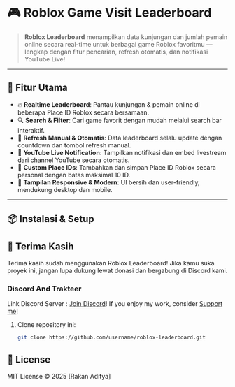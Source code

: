 # 🎮 Roblox Game Visit Leaderboard

> **Roblox Leaderboard** menampilkan data kunjungan dan jumlah pemain online secara real-time untuk berbagai game Roblox favoritmu — lengkap dengan fitur pencarian, refresh otomatis, dan notifikasi YouTube Live!

---

## 🚀 Fitur Utama

- 🔥 **Realtime Leaderboard**: Pantau kunjungan & pemain online di beberapa Place ID Roblox secara bersamaan.
- 🔍 **Search & Filter**: Cari game favorit dengan mudah melalui search bar interaktif.
- 🔄 **Refresh Manual & Otomatis**: Data leaderboard selalu update dengan countdown dan tombol refresh manual.
- 🎥 **YouTube Live Notification**: Tampilkan notifikasi dan embed livestream dari channel YouTube secara otomatis.
- 💾 **Custom Place IDs**: Tambahkan dan simpan Place ID Roblox secara personal dengan batas maksimal 10 ID.
- 🎨 **Tampilan Responsive & Modern**: UI bersih dan user-friendly, mendukung desktop dan mobile.

---


## 📦 Instalasi & Setup

## 🙏 Terima Kasih

Terima kasih sudah menggunakan Roblox Leaderboard! Jika kamu suka proyek ini, jangan lupa dukung lewat donasi dan bergabung di Discord kami.

### Discord And Trakteer
Link Discord Server : [Join Discord](https://discord.com/invite/qjnSUrv3aa)!
If you enjoy my work, consider [Support me](https://trakteer.id/RakanAditya/tip)!

1. Clone repository ini:
   ```bash
   git clone https://github.com/username/roblox-leaderboard.git
## 📄 License
MIT License © 2025 [Rakan Aditya]
